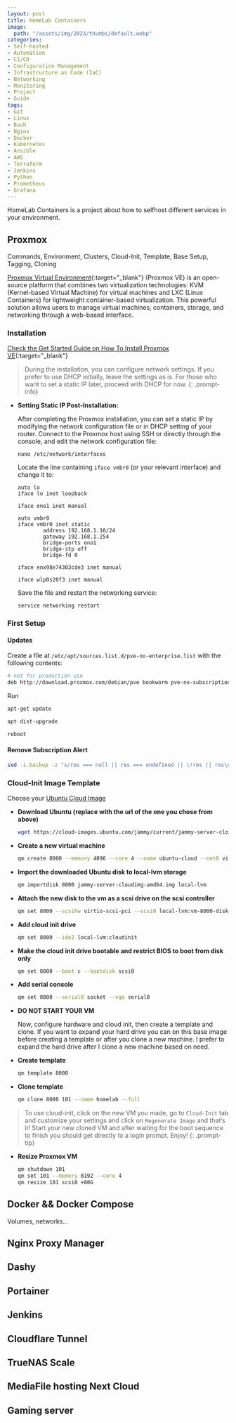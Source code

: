 ```yaml
---
layout: post
title: HomeLab Containers
image:
  path: "/assets/img/2023/thumbs/default.webp"
categories:
- Self-hosted
- Automation
- CI/CD
- Configuration Management
- Infrastructure as Code (IaC)
- Networking
- Monitoring
- Project
- Guide
tags:
- Git
- Linux
- Bash
- Nginx
- Docker
- Kubernetes
- Ansible
- AWS
- Terraform
- Jenkins
- Python
- Prometheus
- Grafana
---
```



HomeLab Containers is a project about how to selfhost different services in your environment.



## Proxmox

Commands, Environment, Clusters, Cloud-Init, Template, Base Setup, Tagging, Cloning

[Proxmox Virtual Environment](https://www.proxmox.com/en/){:target="_blank"} (Proxmox VE) is an open-source platform that combines two virtualization technologies: KVM (Kernel-based Virtual Machine) for virtual machines and LXC (Linux Containers) for lightweight container-based virtualization. This powerful solution allows users to manage virtual machines, containers, storage, and networking through a web-based interface.

### Installation

[Check the Get Started Guide on How To Install Proxmox VE](https://www.proxmox.com/en/proxmox-virtual-environment/get-started){:target="_blank"}

> During the installation, you can configure network settings. If you prefer to use DHCP initially, leave the settings as is. For those who want to set a static IP later, proceed with DHCP for now.
{: .prompt-info}

- **Setting Static IP Post-Installation:**

  After completing the Proxmox installation, you can set a static IP by modifying the network configuration file or in DHCP setting of your router. Connect to the Proxmox host using SSH or directly through the console, and edit the network configuration file:

  ```shell
  nano /etc/network/interfaces
  ```

  Locate the line containing `iface vmbr0` (or your relevant interface) and change it to:

  ```shell
  auto lo
  iface lo inet loopback

  iface eno1 inet manual

  auto vmbr0
  iface vmbr0 inet static
          address 192.168.1.10/24
          gateway 192.168.1.254
          bridge-ports eno1
          bridge-stp off
          bridge-fd 0

  iface enx98e74303cde3 inet manual

  iface wlp0s20f3 inet manual
  ```

  Save the file and restart the networking service:

  ```shell
  service networking restart
  ```

### First Setup

#### Updates

Create a file at `/etc/apt/sources.list.d/pve-no-enterprise.list` with the following contents:

```bash
# not for production use
deb http://download.proxmox.com/debian/pve bookworm pve-no-subscription
```

Run

```bash
apt-get update
```

```bash
apt dist-upgrade
```

```bash
reboot
```

#### Remove Subscription Alert

```bash
sed -i.backup -z "s/res === null || res === undefined || \!res || res\n\t\t\t.data.status.toLowerCase() \!== 'active'/false/g" /usr/share/javascript/proxmox-widget-toolkit/proxmoxlib.js && systemctl restart pveproxy.service
```

### Cloud-Init Image Template

Choose your [Ubuntu Cloud Image](https://cloud-images.ubuntu.com/)

- **Download Ubuntu (replace with the url of the one you chose from above)**

  ```bash
  wget https://cloud-images.ubuntu.com/jammy/current/jammy-server-cloudimg-amd64.img
  ```

- **Create a new virtual machine**

  ```bash
  qm create 8000 --memory 4096 --core 4 --name ubuntu-cloud --net0 virtio,bridge=vmbr0
  ```

- **Import the downloaded Ubuntu disk to local-lvm storage**

  ```bash
  qm importdisk 8000 jammy-server-cloudimg-amd64.img local-lvm
  ```

- **Attach the new disk to the vm as a scsi drive on the scsi controller**

  ```bash
  qm set 8000 --scsihw virtio-scsi-pci --scsi0 local-lvm:vm-8000-disk-0
  ```

- **Add cloud init drive**

  ```bash
  qm set 8000 --ide2 local-lvm:cloudinit
  ```

- **Make the cloud init drive bootable and restrict BIOS to boot from disk only**

  ```bash
  qm set 8000 --boot c --bootdisk scsi0
  ```

- **Add serial console**

  ```bash
  qm set 8000 --serial0 socket --vga serial0
  ```

- **DO NOT START YOUR VM**

  Now, configure hardware and cloud init, then create a template and clone. If you want to expand your hard drive you can on this base image before creating a template or after you clone a new machine. I prefer to expand the hard drive after I clone a new machine based on need.

- **Create template**

  ```bash
  qm template 8000
  ```

- **Clone template**

  ```bash
  qm clone 8000 101 --name homelab --full
  ```

> To use cloud-init, click on the new VM you made, go to `Cloud-Init` tab and customize your settings and click on `Regenerate Image` and that’s it! Start your new cloned VM and after waiting for the boot sequence to finish you should get directly to a login prompt. Enjoy!
{: .prompt-tip}

- **Resize Proxmox VM**

  ```bash
  qm shutdown 101
  qm set 101 --memory 8192 --core 4
  qm resize 101 scsi0 +80G
  ```

## Docker && Docker Compose

Volumes, networks...

## Nginx Proxy Manager

## Dashy

## Portainer

## Jenkins

## Cloudflare Tunnel

## TrueNAS Scale

## MediaFile hosting Next Cloud

## Gaming server
